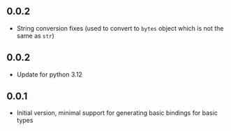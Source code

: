 ## 0.0.2
- String conversion fixes (used to convert to `bytes` object which is not the same as `str`)

## 0.0.2
- Update for python 3.12

## 0.0.1

- Initial version, minimal support for generating basic bindings for basic types

